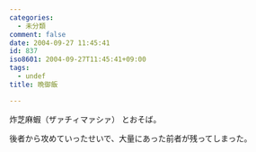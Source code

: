 ```yaml
---
categories:
  - 未分類
comment: false
date: 2004-09-27 11:45:41
id: 837
iso8601: 2004-09-27T11:45:41+09:00
tags:
  - undef
title: 晩御飯

---
```


<div class="entry-body">
                                 <p>炸芝麻蝦（ザァチィマァシァ） とおそば。</p>

<p>後者から攻めていったせいで、大量にあった前者が残ってしまった。</p>
                              </div>
    	